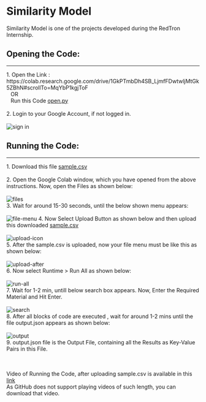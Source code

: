 # Similarity Model
Similarity Model is one of the projects developed during the RedTron Internship.

## Opening the Code:
<hr/>
1. Open the Link : https://colab.research.google.com/drive/1GkPTmbDh4SB_LjmfFDwtwljMtGk5ZBhN#scrollTo=MqYbP1kgjToF
     <br/> &ensp; OR <br/>
   &ensp; Run this Code <a href='open.py' target='_blank'>open.py</a> <br/>
<br/>
2. Login to your Google Account, if not logged in. <br/> <br/>
 <img src='https://user-images.githubusercontent.com/104615876/224542626-a3e63f3a-6abe-4d7d-abd8-cbc74f8de434.jpg' alt ='sign in' />

## Running the Code:
<hr/>
1. Download this file <a href='https://drive.google.com/file/d/1D3Q-j7NJc0Sswszwwp91hbBOoAjOVK-R/view?usp=sharing' target='_blank'>sample.csv</a> 
<br/> <br/>
2. Open the Google Colab window, which you have opened from the above instructions. Now, open the Files as shown below: <br/> <br/>
<img alt='files' src='https://user-images.githubusercontent.com/104615876/224544328-a6b9b1b6-a4be-4d53-845b-f96ad27abb0b.jpg' />
<br/>
3. Wait for around 15-30 seconds, until the below shown menu appears: <br/> <br/>
<img alt='file-menu' src='https://user-images.githubusercontent.com/104615876/224544526-4b038573-4034-465c-b55c-1315f11ef7df.jpg' />
4. Now Select Upload Button as shown below and then upload this downloaded <a href='https://drive.google.com/file/d/1D3Q-j7NJc0Sswszwwp91hbBOoAjOVK-R/view?usp=sharing' target='_blank'>sample.csv</a> <br/><br/>
<img alt='upload-icon' src='https://user-images.githubusercontent.com/104615876/224544797-63b70fd7-21f0-4dfc-993c-54f3f9c22ba7.jpg' /> <br/>
5. After the sample.csv is uploaded, now your file menu must be like this as shown below: <br/> <br/>
<img alt='upload-after' src='https://user-images.githubusercontent.com/104615876/224545028-555270a1-a273-4309-92eb-04e1ecbc1b4d.jpg' /> <br/>
6. Now select Runtime > Run All as shown below: <br/> <br/>
<img alt='run-all' src='https://user-images.githubusercontent.com/104615876/224545266-e013aebe-b1ad-40a1-a6a4-225d20ed118b.jpg' /> <br/>
7. Wait for 1-2 min, untill below search box appears. Now, Enter the Required Material and Hit Enter. <br/> <br/>
<img alt='search' src='https://user-images.githubusercontent.com/104615876/224545554-4be3e2a9-16a4-44ef-a219-00e7279b6acd.jpg' /> <br/>
8. After all blocks of code are executed , wait for around 1-2 mins until the file output.json appears as shown below: <br/> <br/>
<img alt='output' src='https://user-images.githubusercontent.com/104615876/224545842-1c04fc07-1800-4e50-8229-d96a7f323b69.jpg' /> <br/>
9. output.json file is the Output File, containing all the Results as Key-Value Pairs in this File.

<br/> <br/>
Video of Running the Code, after uploading sample.csv is available in this <a href='' target='_blank'>link</a> <br/>
As GitHub does not support playing videos of such length, you can download that video.
